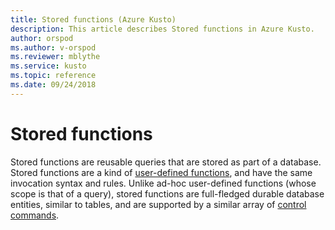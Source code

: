 ```yaml
---
title: Stored functions (Azure Kusto)
description: This article describes Stored functions in Azure Kusto.
author: orspod
ms.author: v-orspod
ms.reviewer: mblythe
ms.service: kusto
ms.topic: reference
ms.date: 09/24/2018
---
```

# Stored functions

Stored functions are reusable queries that are stored as part of a database. Stored functions are a kind of 
[user-defined functions](../userdefinedfunctions.md), and have the same invocation syntax and rules. Unlike ad-hoc
user-defined functions (whose scope is that of a query), stored functions are full-fledged durable database entities, similar
to tables, and are supported by a similar array of [control commands](https://kusdoc2.azurewebsites.net/docs/controlCommands/controlcommands_functions.html).
